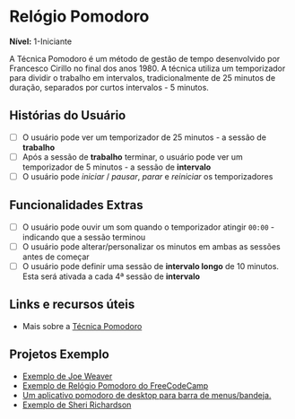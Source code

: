 # Relógio Pomodoro

**Nível:** 1-Iniciante

A Técnica Pomodoro é um método de gestão de tempo desenvolvido por Francesco Cirillo no final dos anos 1980. A técnica utiliza um temporizador para dividir o trabalho em intervalos, tradicionalmente de 25 minutos de duração, separados por curtos intervalos - 5 minutos.

## Histórias do Usuário

-   [ ] O usuário pode ver um temporizador de 25 minutos - a sessão de **trabalho**
-   [ ] Após a sessão de **trabalho** terminar, o usuário pode ver um temporizador de 5 minutos - a sessão de **intervalo**
-   [ ] O usuário pode _iniciar_ / _pausar_, _parar_ e _reiniciar_ os temporizadores

## Funcionalidades Extras

-   [ ] O usuário pode ouvir um som quando o temporizador atingir `00:00` - indicando que a sessão terminou
-   [ ] O usuário pode alterar/personalizar os minutos em ambas as sessões antes de começar
-   [ ] O usuário pode definir uma sessão de **intervalo longo** de 10 minutos. Esta será ativada a cada 4ª sessão de **intervalo**

## Links e recursos úteis

-   Mais sobre a [Técnica Pomodoro](https://pt.wikipedia.org/wiki/T%C3%A9cnica_pomodoro)

## Projetos Exemplo

-   [Exemplo de Joe Weaver](https://codepen.io/JoeWeaver/pen/bLbbxK)
-   [Exemplo de Relógio Pomodoro do FreeCodeCamp](https://codepen.io/freeCodeCamp/full/XpKrrW)
-   [Um aplicativo pomodoro de desktop para barra de menus/bandeja.](https://github.com/amitmerchant1990/pomolectron)
-   [Exemplo de Sheri Richardson](https://srd-pomodoro-timer.netlify.com/)
